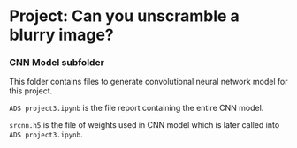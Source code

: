 # Project: Can you unscramble a blurry image? 

### CNN Model subfolder

This folder contains files to generate convolutional neural network model for this project.

`ADS project3.ipynb` is the file report containing the entire CNN model.

`srcnn.h5` is the file of weights used in CNN model which is later called into `ADS project3.ipynb`.
